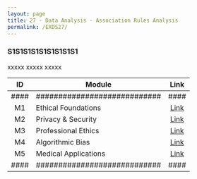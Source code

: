```yaml
---
layout: page
title: 27 - Data Analysis - Association Rules Analysis
permalink: /EXDS27/
---
```


<h3>S1S1S1S1S1S1S1S1S1</h3>

xxxxx xxxxx xxxxx

| ID | Module                     |Link|
|:--:|----------------------------|:--:|
|####|############################|####|
| M1 | Ethical Foundations        |[Link](/03-MSDS-Courses/EXDS21/M1/)|
| M2 | Privacy & Security         |[Link](/03-MSDS-Courses/EXDS21/M2/)|
| M3 | Professional Ethics        |[Link](/03-MSDS-Courses/EXDS21/M3/)|
| M4 | Algorithmic Bias           |[Link](/03-MSDS-Courses/EXDS21/M4/)|
| M5 | Medical Applications       |[Link](/03-MSDS-Courses/EXDS21/M5/)|
|####|############################|####|

